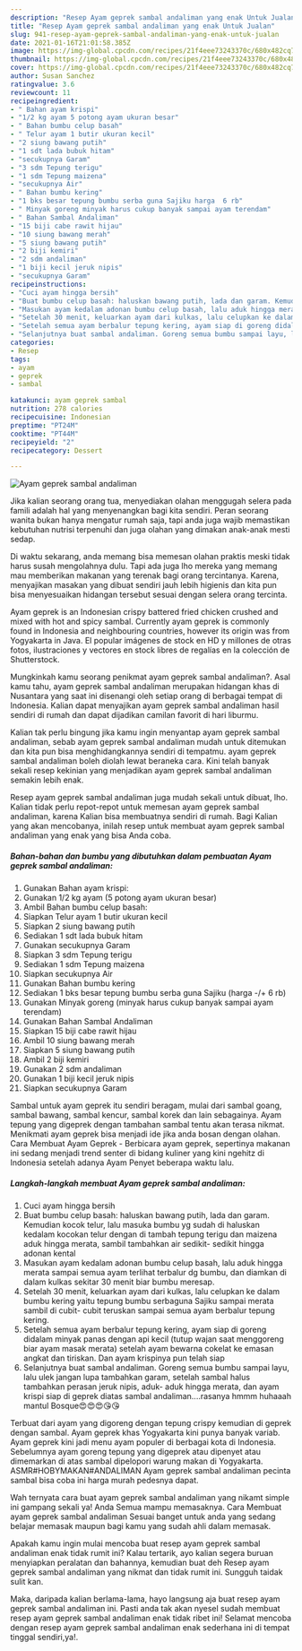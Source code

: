 ```yaml
---
description: "Resep Ayam geprek sambal andaliman yang enak Untuk Jualan"
title: "Resep Ayam geprek sambal andaliman yang enak Untuk Jualan"
slug: 941-resep-ayam-geprek-sambal-andaliman-yang-enak-untuk-jualan
date: 2021-01-16T21:01:58.385Z
image: https://img-global.cpcdn.com/recipes/21f4eee73243370c/680x482cq70/ayam-geprek-sambal-andaliman-foto-resep-utama.jpg
thumbnail: https://img-global.cpcdn.com/recipes/21f4eee73243370c/680x482cq70/ayam-geprek-sambal-andaliman-foto-resep-utama.jpg
cover: https://img-global.cpcdn.com/recipes/21f4eee73243370c/680x482cq70/ayam-geprek-sambal-andaliman-foto-resep-utama.jpg
author: Susan Sanchez
ratingvalue: 3.6
reviewcount: 11
recipeingredient:
- " Bahan ayam krispi"
- "1/2 kg ayam 5 potong ayam ukuran besar"
- " Bahan bumbu celup basah"
- " Telur ayam 1 butir ukuran kecil"
- "2 siung bawang putih"
- "1 sdt lada bubuk hitam"
- "secukupnya Garam"
- "3 sdm Tepung terigu"
- "1 sdm Tepung maizena"
- "secukupnya Air"
- " Bahan bumbu kering"
- "1 bks besar tepung bumbu serba guna Sajiku harga  6 rb"
- " Minyak goreng minyak harus cukup banyak sampai ayam terendam"
- " Bahan Sambal Andaliman"
- "15 biji cabe rawit hijau"
- "10 siung bawang merah"
- "5 siung bawang putih"
- "2 biji kemiri"
- "2 sdm andaliman"
- "1 biji kecil jeruk nipis"
- "secukupnya Garam"
recipeinstructions:
- "Cuci ayam hingga bersih"
- "Buat bumbu celup basah: haluskan bawang putih, lada dan garam. Kemudian kocok telur, lalu masuka bumbu yg sudah di haluskan kedalam kocokan telur dengan di tambah tepung terigu dan maizena aduk hingga merata, sambil tambahkan air sedikit- sedikit hingga adonan kental"
- "Masukan ayam kedalam adonan bumbu celup basah, lalu aduk hingga merata sampai semua ayam terlihat terbalur dg bumbu, dan diamkan di dalam kulkas sekitar 30 menit biar bumbu meresap."
- "Setelah 30 menit, keluarkan ayam dari kulkas, lalu celupkan ke dalam bumbu kering yaitu tepung bumbu serbaguna Sajiku sampai merata sambil di cubit- cubit teruskan sampai semua ayam berbalur tepung kering."
- "Setelah semua ayam berbalur tepung kering, ayam siap di goreng didalam minyak panas dengan api kecil (tutup wajan saat menggoreng biar ayam masak merata) setelah ayam bewarna cokelat ke emasan angkat dan tiriskan. Dan ayam krispinya pun telah siap"
- "Selanjutnya buat sambal andaliman. Goreng semua bumbu sampai layu, lalu ulek jangan lupa tambahkan garam, setelah sambal halus tambahkan perasan jeruk nipis, aduk- aduk hingga merata, dan ayam krispi siap di geprek diatas sambal andaliman....rasanya hmmm huhaaah mantul Bosque😍😍😍😘😘"
categories:
- Resep
tags:
- ayam
- geprek
- sambal

katakunci: ayam geprek sambal 
nutrition: 278 calories
recipecuisine: Indonesian
preptime: "PT24M"
cooktime: "PT44M"
recipeyield: "2"
recipecategory: Dessert

---
```



![Ayam geprek sambal andaliman](https://img-global.cpcdn.com/recipes/21f4eee73243370c/680x482cq70/ayam-geprek-sambal-andaliman-foto-resep-utama.jpg)

Jika kalian seorang orang tua, menyediakan olahan menggugah selera pada famili adalah hal yang menyenangkan bagi kita sendiri. Peran seorang  wanita bukan hanya mengatur rumah saja, tapi anda juga wajib memastikan kebutuhan nutrisi terpenuhi dan juga olahan yang dimakan anak-anak mesti sedap.

Di waktu  sekarang, anda memang bisa memesan olahan praktis meski tidak harus susah mengolahnya dulu. Tapi ada juga lho mereka yang memang mau memberikan makanan yang terenak bagi orang tercintanya. Karena, menyajikan masakan yang dibuat sendiri jauh lebih higienis dan kita pun bisa menyesuaikan hidangan tersebut sesuai dengan selera orang tercinta. 

Ayam geprek is an Indonesian crispy battered fried chicken crushed and mixed with hot and spicy sambal. Currently ayam geprek is commonly found in Indonesia and neighbouring countries, however its origin was from Yogyakarta in Java. El popular imágenes de stock en HD y millones de otras fotos, ilustraciones y vectores en stock libres de regalías en la colección de Shutterstock.

Mungkinkah kamu seorang penikmat ayam geprek sambal andaliman?. Asal kamu tahu, ayam geprek sambal andaliman merupakan hidangan khas di Nusantara yang saat ini disenangi oleh setiap orang di berbagai tempat di Indonesia. Kalian dapat menyajikan ayam geprek sambal andaliman hasil sendiri di rumah dan dapat dijadikan camilan favorit di hari liburmu.

Kalian tak perlu bingung jika kamu ingin menyantap ayam geprek sambal andaliman, sebab ayam geprek sambal andaliman mudah untuk ditemukan dan kita pun bisa menghidangkannya sendiri di tempatmu. ayam geprek sambal andaliman boleh diolah lewat beraneka cara. Kini telah banyak sekali resep kekinian yang menjadikan ayam geprek sambal andaliman semakin lebih enak.

Resep ayam geprek sambal andaliman juga mudah sekali untuk dibuat, lho. Kalian tidak perlu repot-repot untuk memesan ayam geprek sambal andaliman, karena Kalian bisa membuatnya sendiri di rumah. Bagi Kalian yang akan mencobanya, inilah resep untuk membuat ayam geprek sambal andaliman yang enak yang bisa Anda coba.

<!--inarticleads1-->

##### Bahan-bahan dan bumbu yang dibutuhkan dalam pembuatan Ayam geprek sambal andaliman:

1. Gunakan  Bahan ayam krispi:
1. Gunakan 1/2 kg ayam (5 potong ayam ukuran besar)
1. Ambil  Bahan bumbu celup basah:
1. Siapkan  Telur ayam 1 butir ukuran kecil
1. Siapkan 2 siung bawang putih
1. Sediakan 1 sdt lada bubuk hitam
1. Gunakan secukupnya Garam
1. Siapkan 3 sdm Tepung terigu
1. Sediakan 1 sdm Tepung maizena
1. Siapkan secukupnya Air
1. Gunakan  Bahan bumbu kering
1. Sediakan 1 bks besar tepung bumbu serba guna Sajiku (harga -/+ 6 rb)
1. Gunakan  Minyak goreng (minyak harus cukup banyak sampai ayam terendam)
1. Gunakan  Bahan Sambal Andaliman
1. Siapkan 15 biji cabe rawit hijau
1. Ambil 10 siung bawang merah
1. Siapkan 5 siung bawang putih
1. Ambil 2 biji kemiri
1. Gunakan 2 sdm andaliman
1. Gunakan 1 biji kecil jeruk nipis
1. Siapkan secukupnya Garam


Sambal untuk ayam geprek itu sendiri beragam, mulai dari sambal goang, sambal bawang, sambal kencur, sambal korek dan lain sebagainya. Ayam tepung yang digeprek dengan tambahan sambal tentu akan terasa nikmat. Menikmati ayam geprek bisa menjadi ide jika anda bosan dengan olahan. Cara Membuat Ayam Geprek - Berbicara ayam geprek, sepertinya makanan ini sedang menjadi trend senter di bidang kuliner yang kini ngehitz di Indonesia setelah adanya Ayam Penyet beberapa waktu lalu. 

<!--inarticleads2-->

##### Langkah-langkah membuat Ayam geprek sambal andaliman:

1. Cuci ayam hingga bersih
1. Buat bumbu celup basah: haluskan bawang putih, lada dan garam. Kemudian kocok telur, lalu masuka bumbu yg sudah di haluskan kedalam kocokan telur dengan di tambah tepung terigu dan maizena aduk hingga merata, sambil tambahkan air sedikit- sedikit hingga adonan kental
1. Masukan ayam kedalam adonan bumbu celup basah, lalu aduk hingga merata sampai semua ayam terlihat terbalur dg bumbu, dan diamkan di dalam kulkas sekitar 30 menit biar bumbu meresap.
1. Setelah 30 menit, keluarkan ayam dari kulkas, lalu celupkan ke dalam bumbu kering yaitu tepung bumbu serbaguna Sajiku sampai merata sambil di cubit- cubit teruskan sampai semua ayam berbalur tepung kering.
1. Setelah semua ayam berbalur tepung kering, ayam siap di goreng didalam minyak panas dengan api kecil (tutup wajan saat menggoreng biar ayam masak merata) setelah ayam bewarna cokelat ke emasan angkat dan tiriskan. Dan ayam krispinya pun telah siap
1. Selanjutnya buat sambal andaliman. Goreng semua bumbu sampai layu, lalu ulek jangan lupa tambahkan garam, setelah sambal halus tambahkan perasan jeruk nipis, aduk- aduk hingga merata, dan ayam krispi siap di geprek diatas sambal andaliman....rasanya hmmm huhaaah mantul Bosque😍😍😍😘😘


Terbuat dari ayam yang digoreng dengan tepung crispy kemudian di geprek dengan sambal. Ayam geprek khas Yogyakarta kini punya banyak variab. Ayam geprek kini jadi menu ayam populer di berbagai kota di Indonesia. Sebelumnya ayam goreng tepung yang digeprek atau dipenyet atau dimemarkan di atas sambal dipelopori warung makan di Yogyakarta. ASMR#HOBYMAKAN#ANDALIMAN Ayam geprek sambal andaliman pecinta sambal bisa coba ini harga murah pedesnya dapat. 

Wah ternyata cara buat ayam geprek sambal andaliman yang nikamt simple ini gampang sekali ya! Anda Semua mampu memasaknya. Cara Membuat ayam geprek sambal andaliman Sesuai banget untuk anda yang sedang belajar memasak maupun bagi kamu yang sudah ahli dalam memasak.

Apakah kamu ingin mulai mencoba buat resep ayam geprek sambal andaliman enak tidak rumit ini? Kalau tertarik, ayo kalian segera buruan menyiapkan peralatan dan bahannya, kemudian buat deh Resep ayam geprek sambal andaliman yang nikmat dan tidak rumit ini. Sungguh taidak sulit kan. 

Maka, daripada kalian berlama-lama, hayo langsung aja buat resep ayam geprek sambal andaliman ini. Pasti anda tak akan nyesel sudah membuat resep ayam geprek sambal andaliman enak tidak ribet ini! Selamat mencoba dengan resep ayam geprek sambal andaliman enak sederhana ini di tempat tinggal sendiri,ya!.

